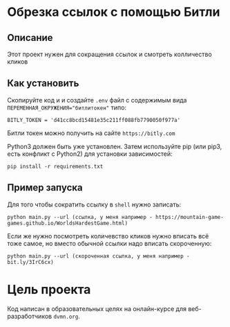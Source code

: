 # Обрезка ссылок с помощью Битли

## Описание
Этот проект нужен для сокращения ссылок и смотреть колличество кликов

## Как установить
Скопируйте код и и создайте `.env` файл с содержимым вида `ПЕРЕМЕННАЯ_ОКРУЖЕНИЯ="битлитокен"` типо:

```
BITLY_TOKEN = 'd41cc8bcd15481e35c211ff088fb7790050f977a'
```

Битли токен можно получить на сайте `https://bitly.com`

Python3 должен быть уже установлен. Затем используйте pip (или pip3, есть конфликт с Python2) для установки зависимостей:

```
pip install -r requirements.txt
```

## Пример запуска
Для того чтобы сократить ссылку в `shell` нужно записать:

```
python main.py --url (ссылка, у меня например - https://mountain-game-games.github.io/WorldsHardestGame.html)
```

Если же нужно посмотреть количевство кликов нужно вписать всё тоже самое, но вместо обычной ссылки надо вписать скороченную:

```
python main.py --url (скороченная ссылка, у меня например - bit.ly/3IrC6cx)
```

# Цель проекта
Код написан в образовательных целях на онлайн-курсе для веб-разработчиков `dvmn.org`.
